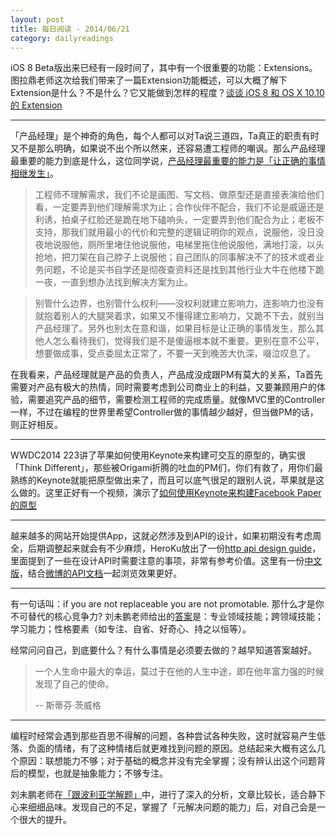 ```yaml
---
layout: post
title: 每日阅读 - 2014/06/21
category: dailyreadings
---
```


iOS 8 Beta版出来已经有一段时间了，其中有一个很重要的功能：Extensions。图拉鼎老师这次给我们带来了一篇Extension功能概述，可以大概了解下Extension是什么？不是什么？它又能做到怎样的程度？[谈谈 iOS 8 和 OS X 10.10 的 Extension](http://imtx.me/archives/1898.html)

----

「产品经理」是个神奇的角色，每个人都可以对Ta说三道四，Ta真正的职责有时又不是那么明确，如果说不出个所以然来，还容易遭工程师的嘲讽。那么产品经理最重要的能力到底是什么，这位同学说，[产品经理最重要的能力是「让正确的事情相继发生」](http://qiuyuexp.com/pm/)。

> 工程师不理解需求，我们不论是画图、写文档、做原型还是直接表演给他们看，一定要弄到他们理解需求为止；合作伙伴不配合，我们不论是威逼还是利诱，拍桌子红脸还是跪在地下磕响头，一定要弄到他们配合为止；老板不支持，那我们就用最小的代价和完整的逻辑证明你的观点，说服他，没日没夜地说服他，厕所里堵住他说服他，电梯里拖住他说服他，满地打滚，以头抢地，把刀架在自己脖子上说服他；自己团队的同事解决不了的技术或者业务问题，不论是买书自学还是彻夜查资料还是找到其他行业大牛在他楼下跪一夜，一直到想办法找到解决方案为止。

> 别管什么边界，也别管什么权利——没权利就建立影响力，连影响力也没有就抱着别人的大腿哭着求，如果又不懂得建立影响力，又跪不下去，就别当产品经理了。另外也别太在意和谐，如果目标是让正确的事情发生，那么其他人怎么看待我们，觉得我们是不是傻逼根本就不重要。更别在意不公平，想要做成事，受点委屈太正常了，不要一天到晚苦大仇深，啜泣叹息了。

在我看来，产品经理就是产品的负责人，产品成没成跟PM有莫大的关系，Ta首先需要对产品有极大的热情，同时需要考虑到公司商业上的利益，又要兼顾用户的体验，需要追究产品的细节，需要检测工程师的完成质量。就像MVC里的Controller一样，不过在编程的世界里希望Controller做的事情越少越好，但当做PM的话，则正好相反。

----

WWDC2014 223讲了苹果如何使用Keynote来构建可交互的原型的，确实很「Think Different」，那些被Origami折腾的吐血的PM们，你们有救了，用你们最熟练的Keynote就能把原型做出来了，而且可以底气很足的跟别人说，苹果就是这么做的。这里正好有一个视频，演示了[如何使用Keynote来构建Facebook Paper的原型](http://keynotopia.com/move-over-origami-heres-how-to-prototype-facebooks-paper-app-in-10-minutes-using-apple-keynote/)

----

越来越多的网站开始提供App，这就必然涉及到API的设计，如果初期没有考虑周全，后期调整起来就会有不少麻烦，HeroKu放出了一份[http api design guide](https://github.com/interagent/http-api-design)，里面提到了一些在设计API时需要注意的事项，非常有参考价值。这里有一份[中文版](http://www.oschina.net/translate/http-api-design)，结合[微博的API文档](http://open.weibo.com/wiki/%E5%BE%AE%E5%8D%9AAPI#.E8.AF.84.E8.AE.BA)一起浏览效果更好。

----

有一句话叫：if you are not replaceable you are not promotable. 那什么才是你不可替代的核心竞争力? 刘未鹏老师给出的[答案](http://mindhacks.cn/2009/01/14/make-yourself-irreplacable/)是：专业领域技能；跨领域技能；学习能力；性格要素（如专注、自省、好奇心、持之以恒等）。

经常问问自己，到底要什么？有什么事情是必须要去做的？越早知道答案越好。

> 一个人生命中最大的幸运，莫过于在他的人生中途，即在他年富力强的时候发现了自己的使命。
> 
> -- 斯蒂芬·茨威格

----

编程时经常会遇到那些百思不得解的问题，各种尝试各种失败，这时就容易产生低落、负面的情绪，有了这种情绪后就更难找到问题的原因。总结起来大概有这么几个原因：联想能力不够；对于基础的概念并没有完全掌握；没有辨认出这个问题背后的模型，也就是抽象能力；不够专注。

刘未鹏老师在[「跟波利亚学解题」](http://mindhacks.cn/2008/04/18/learning-from-polya/)中，进行了深入的分析，文章比较长，适合静下心来细细品味。发现自己的不足，掌握了「元解决问题的能力」后，对自己会是一个很大的提升。
